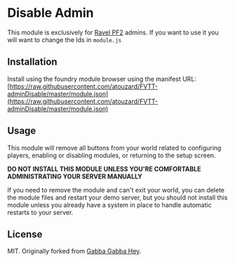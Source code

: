 # Disable Admin

This module is exclusively for [Ravel PF2](https://www.ravel.pathfinder2) admins. If you want to use it you will want to change the Ids in `module.js`

## Installation
Install using the foundry module browser using the manifest URL: [https://raw.githubusercontent.com/atouzard/FVTT-adminDisable/master/module.json](https://raw.githubusercontent.com/atouzard/FVTT-adminDisable/master/module.json)

## Usage
This module will remove all buttons from your world related to configuring players, enabling or disabling modules, or returning to the setup screen.

**DO NOT INSTALL THIS MODULE UNLESS YOU'RE COMFORTABLE ADMINISTRATING YOUR SERVER MANUALLY**

If you need to remove the module and can't exit your world, you can delete the module files and restart your demo server, but you should not install this module unless you already have a system in place to handle automatic restarts to your server.

## License
MIT. Originally forked from [Gabba Gabba Hey](https://gitlab.com/anathemamask/gabbagabbahey/-/tree/master).

